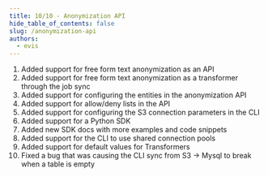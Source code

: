 ```yaml
---
title: 10/10 - Anonymization API
hide_table_of_contents: false
slug: /anonymization-api
authors:
  - evis
---
```


1. Added support for free form text anonymization as an API
2. Added support for free form text anonymization as a transformer through the job sync
3. Added support for configuring the entities in the anonymization API
4. Added support for allow/deny lists in the API
5. Added support for configuring the S3 connection parameters in the CLI
6. Added support for a Python SDK
7. Added new SDK docs with more examples and code snippets
8. Added support for the CLI to use shared connection pools
9. Added support for default values for Transformers
10. Fixed a bug that was causing the CLI sync from S3 -> Mysql to break when a table is empty
